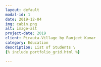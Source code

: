 ```yaml
---
layout: default
modal-id: 1
date: 2019-12-04
img: cabin.png
alt: image-alt
project-date: 2019
client: Pirauta-Village by Ranjeet Kumar
category: Education
description: List of Students \
{% include portfolio_grid.html %}

---
```

